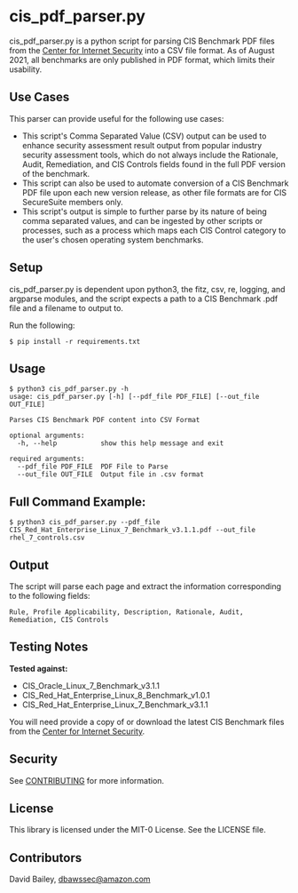 # cis_pdf_parser.py

cis_pdf_parser.py is a python script for parsing CIS Benchmark PDF files from the [Center for Internet Security](https://www.cisecurity.org/cis-benchmarks/) into a CSV file format. As of August 2021, all benchmarks are only published in PDF format, which limits their usability. 

## Use Cases

This parser can provide useful for the following use cases:

* This script's Comma Separated Value (CSV) output can be used to enhance security assessment result output from popular industry security assessment tools, which do not always include the Rationale, Audit, Remediation, and CIS Controls fields found in the full PDF version of the benchmark.
* This script can also be used to automate conversion of a CIS Benchmark PDF file upon each new version release, as other file formats are for CIS SecureSuite members only.
* This script's output is simple to further parse by its nature of being comma separated values, and can be ingested by other scripts or processes, such as a process which maps each CIS Control category to the user's chosen operating system benchmarks.

## Setup

cis_pdf_parser.py is dependent upon python3, the fitz, csv, re, logging, and argparse modules, and the script expects a path to a CIS Benchmark .pdf file and a filename to output to.

Run the following:
```
$ pip install -r requirements.txt
```

## Usage

```
$ python3 cis_pdf_parser.py -h
usage: cis_pdf_parser.py [-h] [--pdf_file PDF_FILE] [--out_file OUT_FILE]

Parses CIS Benchmark PDF content into CSV Format

optional arguments:
  -h, --help           show this help message and exit

required arguments:
  --pdf_file PDF_FILE  PDF File to Parse
  --out_file OUT_FILE  Output file in .csv format
```

## Full Command Example:

```
$ python3 cis_pdf_parser.py --pdf_file CIS_Red_Hat_Enterprise_Linux_7_Benchmark_v3.1.1.pdf --out_file rhel_7_controls.csv
```

## Output

The script will parse each page and extract the information corresponding to the following fields:

```
Rule, Profile Applicability, Description, Rationale, Audit, Remediation, CIS Controls
```

## Testing Notes

**Tested against:**

* CIS_Oracle_Linux_7_Benchmark_v3.1.1
* CIS_Red_Hat_Enterprise_Linux_8_Benchmark_v1.0.1
* CIS_Red_Hat_Enterprise_Linux_7_Benchmark_v3.1.1

You will need provide a copy of or download the latest CIS Benchmark files from the [Center for Internet Security](https://learn.cisecurity.org/benchmarks).

## Security

See [CONTRIBUTING](CONTRIBUTING.md#security-issue-notifications) for more information.

## License

This library is licensed under the MIT-0 License. See the LICENSE file.

## Contributors

David Bailey, [dbawssec@amazon.com](mailto:dbawssec@amazon.com)
